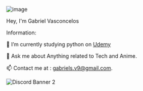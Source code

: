 ![image](https://user-images.githubusercontent.com/40930513/131690174-d9e70a35-9794-42b2-8a87-812f4af1545b.png)

Hey, I'm Gabriel Vasconcelos

Information:

🌱 I’m currently studying python on [Udemy](https://www.udemy.com/course/complete-python-developer-zero-to-mastery/)

💬 Ask me about Anything related to Tech and Anime.

📫 Contact me at : gabriels.v9@gmail.com.

![Discord Banner 2](https://discordapp.com/api/guilds/706916588250726400/widget.png?style=banner2)
